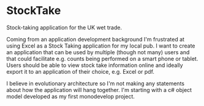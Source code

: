 StockTake
=========

Stock-taking application for the UK wet trade.

Coming from an application development background I'm frustrated at using Excel as a Stock Taking application for my local pub.  I want to create an application that can be used by multiple (though not many) users and that could facilitate e.g. counts being performed on a smart phone or tablet.  Users should be able to view stock take information online and ideally export it to an application of their choice, e.g. Excel or pdf.

I believe in evolutionary architecture so I'm not making any statements about how the application will hang together.  I'm starting with a c# object model developed as my first monodevelop project.

